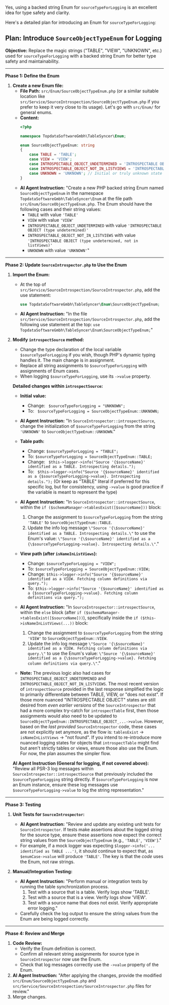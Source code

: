 Yes, using a backed string Enum for `sourceTypeForLogging` is an excellent idea for type safety and clarity.

Here's a detailed plan for introducing an Enum for `sourceTypeForLogging`:

## Plan: Introduce `SourceObjectTypeEnum` for Logging

**Objective:**
Replace the magic strings ("TABLE", "VIEW", "UNKNOWN", etc.) used for `sourceTypeForLogging` with a backed string Enum for better type safety and maintainability.

---

**Phase 1: Define the Enum**

1.  **Create a new Enum file:**
    *   **File Path:** `src/Enum/SourceObjectTypeEnum.php` (or a similar suitable location like `src/Service/SourceIntrospection/SourceObjectTypeEnum.php` if you prefer to keep it very close to its usage). Let's go with `src/Enum/` for general enums.
    *   **Content:**
        ```php
        <?php

        namespace TopdataSoftwareGmbh\TableSyncer\Enum;

        enum SourceObjectTypeEnum: string
        {
            case TABLE = 'TABLE';
            case VIEW = 'VIEW';
            case INTROSPECTABLE_OBJECT_UNDETERMINED = 'INTROSPECTABLE OBJECT (type undetermined)'; // Used if introspectTable works but not a table/view
            case INTROSPECTABLE_OBJECT_NOT_IN_LISTVIEWS = 'INTROSPECTABLE OBJECT (type undetermined, not in listViews)'; // If introspectTable worked for a non-table, but it wasn't in listViews
            case UNKNOWN = 'UNKNOWN'; // Initial or truly unknown state
        }
        ```
    *   **AI Agent Instruction:** "Create a new PHP backed string Enum named `SourceObjectTypeEnum` in the namespace `TopdataSoftwareGmbh\TableSyncer\Enum` at the file path `src/Enum/SourceObjectTypeEnum.php`. The Enum should have the following cases and their string values:
        *   `TABLE` with value `'TABLE'`
        *   `VIEW` with value `'VIEW'`
        *   `INTROSPECTABLE_OBJECT_UNDETERMINED` with value `'INTROSPECTABLE OBJECT (type undetermined)'`
        *   `INTROSPECTABLE_OBJECT_NOT_IN_LISTVIEWS` with value `'INTROSPECTABLE OBJECT (type undetermined, not in listViews)'`
        *   `UNKNOWN` with value `'UNKNOWN'`"

---

**Phase 2: Update `SourceIntrospector.php` to Use the Enum**

1.  **Import the Enum:**
    *   At the top of `src/Service/SourceIntrospection/SourceIntrospector.php`, add the use statement:
        ```php
        use TopdataSoftwareGmbh\TableSyncer\Enum\SourceObjectTypeEnum;
        ```
    *   **AI Agent Instruction:** "In the file `src/Service/SourceIntrospection/SourceIntrospector.php`, add the following use statement at the top: `use TopdataSoftwareGmbh\TableSyncer\Enum\SourceObjectTypeEnum;`"

2.  **Modify `introspectSource` method:**
    *   Change the type declaration of the local variable `$sourceTypeForLogging` if you wish, though PHP's dynamic typing handles it. The main change is in assignment.
    *   Replace all string assignments to `$sourceTypeForLogging` with assignments of Enum cases.
    *   When logging `$sourceTypeForLogging`, use its `->value` property.

    **Detailed changes within `introspectSource`:**

    *   **Initial value:**
        *   Change: ` $sourceTypeForLogging = "UNKNOWN";`
        *   To: ` $sourceTypeForLogging = SourceObjectTypeEnum::UNKNOWN;`
    *   **AI Agent Instruction:** "In `SourceIntrospector::introspectSource`, change the initialization of `$sourceTypeForLogging` from the string `'UNKNOWN'` to `SourceObjectTypeEnum::UNKNOWN`."

    *   **Table path:**
        *   Change: `$sourceTypeForLogging = "TABLE";`
        *   To: `$sourceTypeForLogging = SourceObjectTypeEnum::TABLE;`
        *   Change: ` $this->logger->info("Source '{$sourceName}' identified as a TABLE. Introspecting details.");`
        *   To: ` $this->logger->info("Source '{$sourceName}' identified as a {$sourceTypeForLogging->value}. Introspecting details.");` (Or keep as "TABLE" literal if preferred for this specific log, but for consistency, using `->value` is good practice if the variable is meant to represent the type)
    *   **AI Agent Instruction:** "In `SourceIntrospector::introspectSource`, within the `if ($schemaManager->tablesExist([$sourceName]))` block:
        1.  Change the assignment to `$sourceTypeForLogging` from the string `'TABLE'` to `SourceObjectTypeEnum::TABLE`.
        2.  Update the info log message `\"Source '{\$sourceName}' identified as a TABLE. Introspecting details.\"` to use the Enum's value: `\"Source '{\$sourceName}' identified as a {\$sourceTypeForLogging->value}. Introspecting details.\"`."

    *   **View path (after `isNameInListViews`):**
        *   Change: `$sourceTypeForLogging = "VIEW";`
        *   To: `$sourceTypeForLogging = SourceObjectTypeEnum::VIEW;`
        *   Change: `$this->logger->info("Source '{$sourceName}' identified as a VIEW. Fetching column definitions via query.");`
        *   To: `$this->logger->info("Source '{$sourceName}' identified as a {$sourceTypeForLogging->value}. Fetching column definitions via query.");`
    *   **AI Agent Instruction:** "In `SourceIntrospector::introspectSource`, within the `else` block (after `if ($schemaManager->tablesExist([$sourceName]))`), specifically inside the `if ($this->isNameInListViews(...))` block:
        1.  Change the assignment to `$sourceTypeForLogging` from the string `'VIEW'` to `SourceObjectTypeEnum::VIEW`.
        2.  Update the info log message `\"Source '{\$sourceName}' identified as a VIEW. Fetching column definitions via query.\"` to use the Enum's value: `\"Source '{\$sourceName}' identified as a {\$sourceTypeForLogging->value}. Fetching column definitions via query.\"`."

    *   **Note:** The previous logic also had cases for `INTROSPECTABLE_OBJECT_UNDETERMINED` and `INTROSPECTABLE_OBJECT_NOT_IN_LISTVIEWS`. The most recent version of `introspectSource` provided in the last response simplified the logic to primarily differentiate between TABLE, VIEW, or "does not exist". If those more nuanced "INTROSPECTABLE OBJECT" states are still desired from *even earlier versions* of the `SourceIntrospector` that had a more complex try-catch for `introspectTable` first, then those assignments would also need to be updated to `SourceObjectTypeEnum::INTROSPECTABLE_OBJECT_...->value`. However, based on the *last provided* `SourceIntrospector` code, these cases are not explicitly set anymore, as the flow is: `tablesExist` -> `isNameInListViews` -> "not found". If you intend to re-introduce more nuanced logging states for objects that `introspectTable` might find but aren't strictly tables or views, ensure those also use the Enum. For now, the plan assumes the simpler flow.

    **AI Agent Instruction (General for logging, if not covered above):** "Review all PSR-3 log messages within `SourceIntrospector::introspectSource` that previously included the `$sourceTypeForLogging` string directly. If `$sourceTypeForLogging` is now an Enum instance, ensure these log messages use `$sourceTypeForLogging->value` to log the string representation."

---

**Phase 3: Testing**

1.  **Unit Tests for `SourceIntrospector`:**
    *   **AI Agent Instruction:** "Review and update any existing unit tests for `SourceIntrospector`. If tests make assertions about the logged string for the source type, ensure these assertions now expect the correct string values from the `SourceObjectTypeEnum` (e.g., `'TABLE'`, `'VIEW'`)."
    *   For example, if a mock logger was expecting `$logger->info('... identified as TABLE ...')`, it should continue to expect that, as `$enumCase->value` will produce `'TABLE'`. The key is that the *code* uses the Enum, not raw strings.

2.  **Manual/Integration Testing:**
    *   **AI Agent Instruction:** "Perform manual or integration tests by running the table synchronization process.
        1.  Test with a source that is a table. Verify logs show 'TABLE'.
        2.  Test with a source that is a view. Verify logs show 'VIEW'.
        3.  Test with a source name that does not exist. Verify appropriate error logging."
    *   Carefully check the log output to ensure the string values from the Enum are being logged correctly.

---

**Phase 4: Review and Merge**

1.  **Code Review:**
    *   Verify the Enum definition is correct.
    *   Confirm all relevant string assignments for source type in `SourceIntrospector` now use the Enum.
    *   Check that log messages correctly use the `->value` property of the Enum.
2.  **AI Agent Instruction:** "After applying the changes, provide the modified `src/Enum/SourceObjectTypeEnum.php` and `src/Service/SourceIntrospection/SourceIntrospector.php` files for review."
3.  Merge changes.


